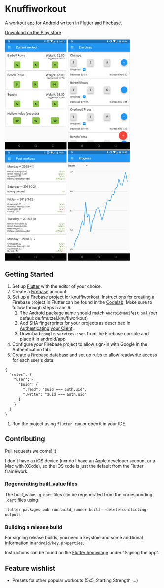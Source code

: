 # Knuffiworkout

A workout app for Android written in Flutter and Firebase.

[Download on the Play store](https://play.google.com/store/apps/details?id=de.fmutzel.knuffiworkout)

<img src="screenshots/current.png" width="200px"> <img src="screenshots/exercises.png" width="200px"> <img src="screenshots/past.png" width="200px"> <img src="screenshots/progress.png" width="200px">

## Getting Started

1. Set up [Flutter](http://flutter.io) with the editor of your choice.
1. Create a [Firebase](http://firebase.google.com) account
1. Set up a Firebase project for knuffiworkout.
   Instructions for creating a Firebase project in Flutter can be found in the [Codelab](https://codelabs.developers.google.com/codelabs/flutter-firebase/#4).
   Make sure to follow through steps 5 and 6:
    1. The Android package name should match `AndroidManifest.xml` (per default de.fmutzel.knuffiworkout)
    1. Add SHA fingerprints for your projects as described in [Authenticating your Client](https://developers.google.com/android/guides/client-auth).
    1. Download `google-services.json` from the Firebase console and place it in android/app.
1. Configure your Firebase project to allow sign-in with Google in the Authentication tab.
1. Create a Firebase database and set up rules to allow read/write access for each user's data:
```
{
  "rules": {
    "user": {
      "$uid": {
        ".read": "$uid === auth.uid",
        ".write": "$uid === auth.uid"
      }
    }
  }
}
```
1. Run the project using `flutter run` or open it in your IDE.

## Contributing

Pull requests welcome! :)

I don't have an iOS device (nor do I have an Apple developer account or a Mac with XCode),
so the iOS code is just the default from the Flutter framework.

### Regenerating built_value files
The built_value `.g.dart` files can be regenerated from the corresponding `.dart` files using
```
flutter packages pub run build_runner build --delete-conflicting-outputs
```

### Building a release build
For signing release builds, you need a keystore and some additional information in `android/key.properties`.

Instructions can be found on the [Flutter homepage](https://flutter.io/android-release/) under "Signing the app".

## Feature wishlist
* Presets for other popular workouts (5x5, Starting Strength, ...)
